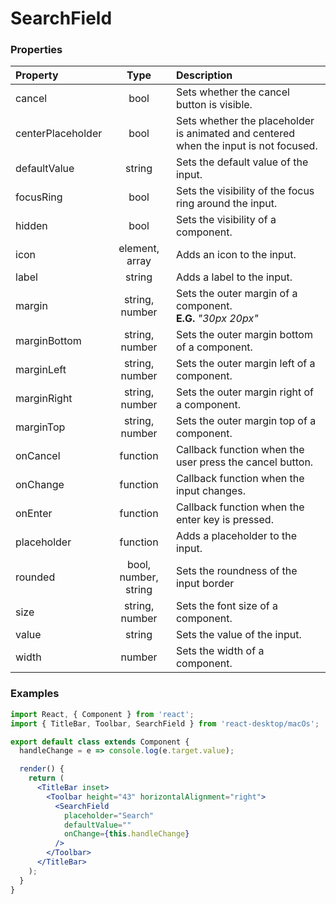 # SearchField

### Properties

Property            | Type                 | Description
:------------------ | :-------------------:| :----------
cancel              | bool                 | Sets whether the cancel button is visible.
centerPlaceholder   | bool                 | Sets whether the placeholder is animated and centered when the input is not focused.
defaultValue        | string               | Sets the default value of the input.
focusRing           | bool                 | Sets the visibility of the focus ring around the input.
hidden              | bool                 | Sets the visibility of a component.
icon                | element, array       | Adds an icon to the input.
label               | string               | Adds a label to the input.
margin              | string, number       | Sets the outer margin of a component.<br/>__E.G.__ _"30px 20px"_
marginBottom        | string, number       | Sets the outer margin bottom of a component.
marginLeft          | string, number       | Sets the outer margin left of a component.
marginRight         | string, number       | Sets the outer margin right of a component.
marginTop           | string, number       | Sets the outer margin top of a component.
onCancel            | function             | Callback function when the user press the cancel button.
onChange            | function             | Callback function when the input changes.
onEnter             | function             | Callback function when the enter key is pressed.
placeholder         | function             | Adds a placeholder to the input.
rounded             | bool, number, string | Sets the roundness of the input border
size                | string, number       | Sets the font size of a component.
value               | string               | Sets the value of the input.
width               | number               | Sets the width of a component.

### Examples

```jsx
import React, { Component } from 'react';
import { TitleBar, Toolbar, SearchField } from 'react-desktop/macOs';

export default class extends Component {
  handleChange = e => console.log(e.target.value);

  render() {
    return (
      <TitleBar inset>
        <Toolbar height="43" horizontalAlignment="right">
          <SearchField
            placeholder="Search"
            defaultValue=""
            onChange={this.handleChange}
          />
        </Toolbar>
      </TitleBar>
    );
  }
}
```
